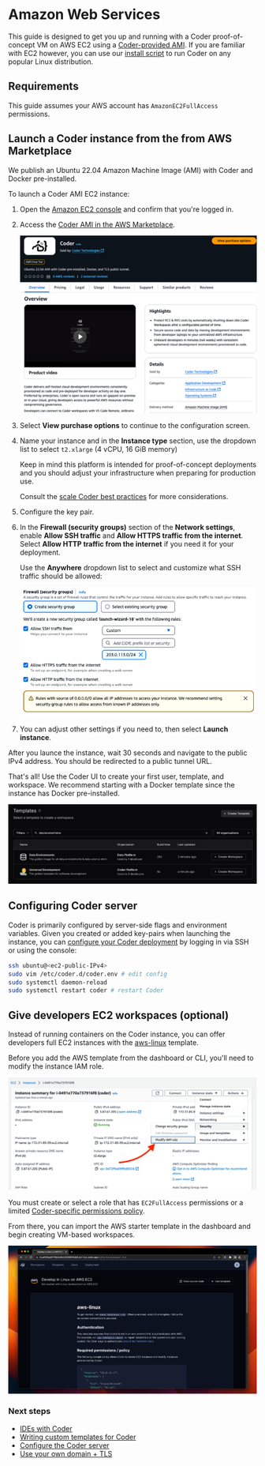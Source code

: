 # Amazon Web Services

This guide is designed to get you up and running with a Coder proof-of-concept
VM on AWS EC2 using a [Coder-provided AMI](https://github.com/coder/packages).
If you are familiar with EC2 however, you can use our
[install script](../cli.md) to run Coder on any popular Linux distribution.

## Requirements

This guide assumes your AWS account has `AmazonEC2FullAccess` permissions.

## Launch a Coder instance from the from AWS Marketplace

We publish an Ubuntu 22.04 Amazon Machine Image (AMI) with Coder and Docker
pre-installed.

To launch a Coder AMI EC2 instance:

1. Open the [Amazon EC2 console](https://console.aws.amazon.com/ec2/) and
   confirm that you're logged in.

1. Access the
   [Coder AMI in the AWS Marketplace](https://aws.amazon.com/marketplace/pp/prodview-zaoq7tiogkxhc).

   ![Coder on AWS Marketplace](../../images/platforms/aws/marketplace.png)

1. Select **View purchase options** to continue to the configuration screen.

1. Name your instance and in the **Instance type** section, use the dropdown
   list to select `t2.xlarge` (4 vCPU, 16 GiB memory)

   Keep in mind this platform is intended for proof-of-concept deployments and
   you should adjust your infrastructure when preparing for production use.

   Consult the [scale Coder best practices](../../tutorials/best-practices/scale-coder.md)
   for more considerations.

1. Configure the key pair.

1. In the **Firewall (security groups)** section of the **Network settings**,
   enable  **Allow SSH traffic** and **Allow HTTPS traffic from the
   internet**.
   Select **Allow HTTP traffic from the internet** if you need it for your deployment.

   Use the **Anywhere** dropdown list to select and customize what SSH traffic should be allowed:

   ![AWS Security Groups](../../images/platforms/aws/security-groups.png)

1. You can adjust other settings if you need to, then select **Launch instance**.

After you launce the instance, wait 30 seconds and navigate to the public IPv4
address. You should be redirected to a public tunnel URL.

That's all! Use the Coder UI to create your first user, template, and workspace. We
recommend starting with a Docker template since the instance has Docker
pre-installed.

![Coder Templates screen](../../images/admin/users/organizations/workspace-list.png)

## Configuring Coder server

Coder is primarily configured by server-side flags and environment variables.
Given you created or added key-pairs when launching the instance, you can
[configure your Coder deployment](../../admin/setup/index.md) by logging in via
SSH or using the console:

```sh
ssh ubuntu@<ec2-public-IPv4>
sudo vim /etc/coder.d/coder.env # edit config
sudo systemctl daemon-reload
sudo systemctl restart coder # restart Coder
```

## Give developers EC2 workspaces (optional)

Instead of running containers on the Coder instance, you can offer developers
full EC2 instances with the
[aws-linux](https://github.com/coder/coder/tree/main/examples/templates/aws-linux)
template.

Before you add the AWS template from the dashboard or CLI, you'll need to modify
the instance IAM role.

![Modify IAM role](../../images/platforms/aws/modify-iam.png)

You must create or select a role that has `EC2FullAccess` permissions or a
limited
[Coder-specific permissions policy](https://github.com/coder/coder/tree/main/examples/templates/aws-linux#required-permissions--policy).

From there, you can import the AWS starter template in the dashboard and begin
creating VM-based workspaces.

![Modify IAM role](../../images/platforms/aws/aws-linux.png)

### Next steps

- [IDEs with Coder](../../user-guides/workspace-access/index.md)
- [Writing custom templates for Coder](../../admin/templates/index.md)
- [Configure the Coder server](../../admin/setup/index.md)
- [Use your own domain + TLS](../../admin/setup/index.md#tls--reverse-proxy)
